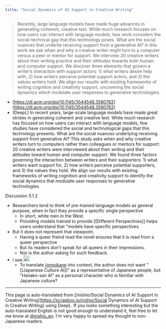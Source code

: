 ```yaml
---
title: "Social Dynamics of AI Support in Creative Writing"
---
```


> Recently, large language models have made huge advances in generating coherent, creative text. While much research focuses on how users can interact with language models, less work considers the social-technical gap that this technology poses. What are the social nuances that underlie receiving support from a generative AI? In this work we ask when and why a creative writer might turn to a computer versus a peer or mentor for support. We interview 20 creative writers about their writing practice and their attitudes towards both human and computer support. We discover three elements that govern a writer’s interaction with support actors: 1) what writers desire help with, 2) how writers perceive potential support actors, and 3) the values writers hold. We align our results with existing frameworks of writing cognition and creativity support, uncovering the social dynamics which modulate user responses to generative technologies.
- [https://dl.acm.org/doi/10.1145/3544548.3580782](https://dl.acm.org/doi/10.1145/3544548.3580782)
- (DeepL) In recent years, large-scale language models have made great strides in generating coherent and creative text. While much research has focused on how users can interact with language models, few studies have considered the social and technological gaps that this technology presents. What are the social nuances underlying receiving support from generative AI? This study asks when and why creative writers turn to computers rather than colleagues or mentors for support: 20 creative writers were interviewed about their writing and their attitudes toward human and computer support. We found three factors governing the interaction between writers and their supporters: 1) what writers want support for, 2) how writers perceive potential supporters, and 3) the values they hold. We align our results with existing frameworks of writing cognition and creativity support to identify the social dynamics that modulate user responses to generative technologies.

Discussion 5.1.2
- Researchers tend to think of pre-trained language models as general purpose, when in fact they provide a specific single perspective
    - In short, white men in the West.
    - Providing models trained to provide [[Different Perspectives]] helps users understand that "models have specific perspectives.
- But it does not represent that viewpoint.
    - Having a queer friend read the novel ensures that it is read from a queer perspective
    - But its readers don't speak for all queers in their impressions.
    - Nor is the author asking for such feedback.
- I see.<img src='https://scrapbox.io/api/pages/nishio-en/nishio/icon' alt='nishio.icon' height="19.5"/>
    - To translate [/omoikane](https://scrapbox.io/omoikane) into context, the author does not want "[[Japanese Culture AI]]" as a representative of Japanese people, but "Hanako-san AI" as a personal character who is familiar with Japanese culture?

---
This page is auto-translated from [/nishio/Social Dynamics of AI Support in Creative Writing](https://scrapbox.io/nishio/Social Dynamics of AI Support in Creative Writing) using DeepL. If you looks something interesting but the auto-translated English is not good enough to understand it, feel free to let me know at [@nishio_en](https://twitter.com/nishio_en). I'm very happy to spread my thought to non-Japanese readers.